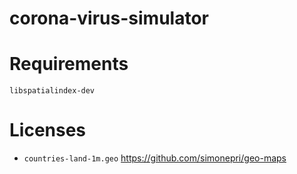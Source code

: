 # corona-virus-simulator

# Requirements

`libspatialindex-dev`

# Licenses 

- `countries-land-1m.geo` https://github.com/simonepri/geo-maps
